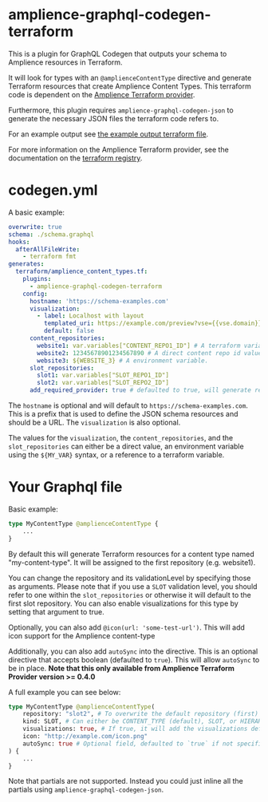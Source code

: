 # amplience-graphql-codegen-terraform

This is a plugin for GraphQL Codegen that outputs your schema to Amplience resources in Terraform.

It will look for types with an `@amplienceContentType` directive and generate Terraform resources that create Amplience Content Types.
This terraform code is dependent on the [Amplience Terraform provider](https://registry.terraform.io/providers/labd/amplience/latest).

Furthermore, this plugin requires `amplience-graphql-codegen-json` to generate the necessary JSON files the terraform code refers to.

For an example output see [the example output terraform file](examples/output/example.tf).

For more information on the Amplience Terraform provider, see the documentation on the [terraform registry](https://registry.terraform.io/providers/labd/amplience/latest/docs).

# codegen.yml

A basic example:

```yml
overwrite: true
schema: ./schema.graphql
hooks:
  afterAllFileWrite:
    - terraform fmt
generates:
  terraform/amplience_content_types.tf:
    plugins:
      - amplience-graphql-codegen-terraform
    config:
      hostname: 'https://schema-examples.com'
      visualization:
        - label: Localhost with layout
          templated_uri: https://example.com/preview?vse={{vse.domain}}&content={{content.sys.id}}
          default: false
      content_repositories:
        website1: var.variables["CONTENT_REPO1_ID"] # A terraform variable.
        website2: 12345678901234567890 # A direct content repo id value.
        website3: ${WEBSITE_3} # A environment variable.
      slot_repositories:
        slot1: var.variables["SLOT_REPO1_ID"]
        slot2: var.variables["SLOT_REPO2_ID"]
      add_required_provider: true # defaulted to true, will generate required_providers block, removed otherwise
```

The `hostname` is optional and will default to `https://schema-examples.com`.
This is a prefix that is used to define the JSON schema resources and should be a URL.
The `visualization` is also optional.

The values for the `visualization`, the `content_repositories`, and the `slot_repositories` can either be a direct value,
an environment variable using the `${MY_VAR}` syntax, or a reference to a terraform variable.

# Your Graphql file

Basic example:

```graphql
type MyContentType @amplienceContentType {
    ...
}
```

By default this will generate Terraform resources for a content type named "my-content-type".
It will be assigned to the first repository (e.g. website1).

You can change the repository and its validationLevel by specifying those as arguments.
Please note that if you use a `SLOT` validation level, you should refer to one within the `slot_repositories` or otherwise it will default to the first slot repository.
You can also enable visualizations for this type by setting that argument to true.

Optionally, you can also add `@icon(url: 'some-test-url')`. This will add icon support for the Amplience content-type

Additionally, you can also add `autoSync` into the directive. This is an optional directive that accepts boolean (defaulted to `true`). This will allow `autoSync` to be in place. 
**Note that this only available from Amplience Terraform Provider version >= 0.4.0**

A full example you can see below:

```graphql
type MyContentType @amplienceContentType(
    repository: "slot2", # To overwrite the default repository (first)
    kind: SLOT, # Can either be CONTENT_TYPE (default), SLOT, or HIERARCHY
    visualizations: true, # If true, it will add the visualizations defined in the codegen.yml
    icon: "http://example.com/icon.png"
    autoSync: true # Optional field, defaulted to `true` if not specified, and it will allow content-type to be sync-ed automatically
) {
    ...
}
```

Note that partials are not supported.
Instead you could just inline all the partials using `amplience-graphql-codegen-json`.
